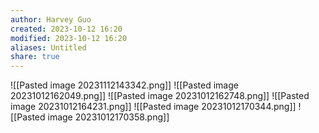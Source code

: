 ```yaml
---
author: Harvey Guo
created: 2023-10-12 16:20
modified: 2023-10-12 16:20
aliases: Untitled
share: true
---
```

![[Pasted image 20231112143342.png]]
![[Pasted image 20231012162049.png]]
![[Pasted image 20231012162748.png]]
![[Pasted image 20231012164231.png]]
![[Pasted image 20231012170344.png]]
![[Pasted image 20231012170358.png]]